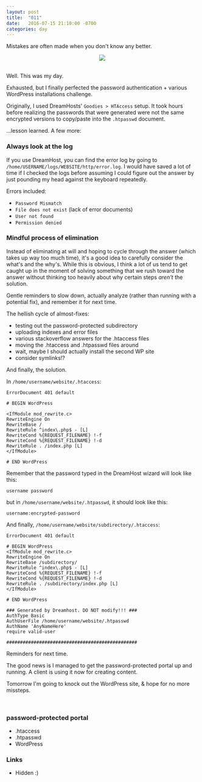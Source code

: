 ```yaml
---
layout: post
title:  "011"
date:   2016-07-15 21:10:00 -0700
categories: day
---
```


Mistakes are often made when you don't know any better.
<div style="margin: 0 auto; text-align: center"><a href="{{ site.github.url }}/day/011/"><img src="https://img.buzzfeed.com/buzzfeed-static/static/2013-11/enhanced/webdr06/5/15/anigif_enhanced-buzz-28256-1383684408-9.gif" /></a></div>

<br />

Well. This was my day.

Exhausted, but I finally perfected the password authentication + various WordPress installations challenge.

Originally, I used DreamHosts' `Goodies > HTAccess` setup. It took hours before realizing the passwords that were generated were not the same encrypted versions to copy/paste into the `.htpasswd` document.

...lesson learned. A few more:

### Always look at the log

If you use DreamHost, you can find the error log by going to `/home/USERNAME/logs/WEBSITE/http/error.log`. I would have saved a lot of time if I checked the logs before assuming I could figure out the answer by just pounding my head against the keyboard repeatedly.

Errors included:

- `Password Mismatch`
- `File does not exist` (lack of error documents)
- `User not found`
- `Permission denied`

### Mindful process of elimination

Instead of eliminating at will and hoping to cycle through the answer (which takes up way too much time), it's a good idea to carefully consider the what's and the why's. While this is obvious, I think a lot of us tend to get caught up in the moment of solving something that we rush toward the answer without thinking too heavily about why certain steps *aren't* the solution.

Gentle reminders to slow down, actually analyze (rather than running with a potential fix), and remember it for next time.

The hellish cycle of almost-fixes:

- testing out the password-protected subdirectory
- uploading indexes and error files
- various stackoverflow answers for the .htaccess files
- moving the .htaccess and .htpasswd files around
- wait, maybe I should actually install the second WP site
- consider symlinks!?

And finally, the solution.

In `/home/username/website/.htaccess`:

    ErrorDocument 401 default

    # BEGIN WordPress

    <IfModule mod_rewrite.c>
    RewriteEngine On
    RewriteBase /
    RewriteRule ^index\.php$ - [L]
    RewriteCond %{REQUEST_FILENAME} !-f
    RewriteCond %{REQUEST_FILENAME} !-d
    RewriteRule . /index.php [L]
    </IfModule>

    # END WordPress

Remember that the password typed in the DreamHost wizard will look like this:

`username password`

but in `/home/username/website/.htpasswd`, it should look like this:

`username:encrypted-password`

And finally, `/home/username/website/subdirectory/.htaccess`:

    ErrorDocument 401 default

    # BEGIN WordPress
    <IfModule mod_rewrite.c>
    RewriteEngine On
    RewriteBase /subdirectory/
    RewriteRule ^index\.php$ - [L]
    RewriteCond %{REQUEST_FILENAME} !-f
    RewriteCond %{REQUEST_FILENAME} !-d
    RewriteRule . /subdirectory/index.php [L]
    </IfModule>

    # END WordPress

    ### Generated by Dreamhost. DO NOT modify!!! ###
    AuthType Basic
    AuthUserFile /home/username/website/.htpasswd
    AuthName 'AnyNameHere'
    require valid-user

    ################################################

Reminders for next time.

The good news is I managed to get the password-protected portal up and running. A client is using it now for creating content.

Tomorrow I'm going to knock out the WordPress site, & hope for no more missteps.

<br />

### password-protected portal

- .htaccess
- .htpasswd
- WordPress

### Links

- Hidden :)
